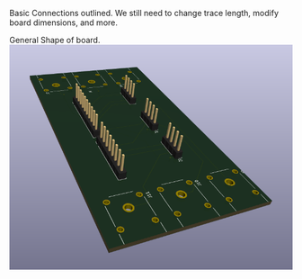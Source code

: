 Basic Connections outlined. We still need to change trace length, modify board dimensions, and more. 

General Shape of board. 
<img src="firstIteration.png" align="center">